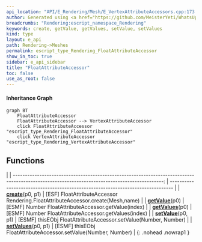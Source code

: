 ```yaml
---
api_location: "API/E_Rendering/Mesh/E_VertexAttributeAccessors.cpp:173:43"
author: Generated using <a href="https://github.com/MeisterYeti/WhatsUpDoc">WhatsUpDoc</a>
breadcrumbs: "Rendering:escript_namespace_Rendering"
keywords: create, getValue, getValues, setValue, setValues
kind: type
layout: e_api
path: Rendering->Meshes
permalink: escript_type_Rendering_FloatAttributeAccessor
show_in_toc: true
sidebar: e_api_sidebar
title: "FloatAttributeAccessor"
toc: false
use_as_root: false
---
```


#### Inheritance Graph

```mermaid
graph BT
	FloatAttributeAccessor
	FloatAttributeAccessor --> VertexAttributeAccessor
	click FloatAttributeAccessor "escript_type_Rendering_FloatAttributeAccessor"
	click VertexAttributeAccessor "escript_type_Rendering_VertexAttributeAccessor"
```

## Functions

|
| --------------------------------------------------------------------------------------------------------------------------------------------: | ------------------------------------------------------------------------------- | 
| **[create](classRendering_1_1FloatAttributeAccessor#classRendering_1_1FloatAttributeAccessor_1a2957f5c92b2387dd97dd5c71dc860699)**(p0, p1)    | [ESF] FloatAttributeAccessor Rendering.FloatAttributeAccessor.create(Mesh,name) | 
| **[getValue](classRendering_1_1FloatAttributeAccessor#classRendering_1_1FloatAttributeAccessor_1ac42e08a93f3ab51485204fc98a5a3be5)**(p0)      | [ESMF] Number FloatAttributeAccessor.getValue(index)                            | 
| **[getValues](classRendering_1_1FloatAttributeAccessor#classRendering_1_1FloatAttributeAccessor_1a8ce314a0516c7b7d16233ac1343f6ccf)**(p0)     | [ESMF] Number FloatAttributeAccessor.getValues(index)                           | 
| **[setValue](classRendering_1_1FloatAttributeAccessor#classRendering_1_1FloatAttributeAccessor_1a91125c9546feea6f9d42b8df15644ff7)**(p0, p1)  | [ESMF] thisEObj FloatAttributeAccessor.setValue(Number, Number)                 | 
| **[setValues](classRendering_1_1FloatAttributeAccessor#classRendering_1_1FloatAttributeAccessor_1ae078a4538db1084c3234313095749fa3)**(p0, p1) | [ESMF] thisEObj FloatAttributeAccessor.setValue(Number, Number)                 | 
{: .nohead .nowrap1 }

